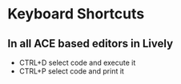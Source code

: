 # Keyboard Shortcuts


## In all ACE based editors in Lively

- CTRL+D  select code and execute it
- CTRL+P select code and print it